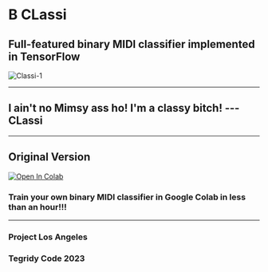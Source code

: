 # B CLassi
## Full-featured binary MIDI classifier implemented in TensorFlow

![Classi-1](https://github.com/asigalov61/B-CLassi/assets/56325539/7911d5ed-4431-4710-85bd-7a16f732ea09)

***

## I ain't no Mimsy ass ho! I'm a classy bitch! ---CLassi

***

## Original Version

[![Open In Colab][colab-badge]][colab-notebook2]

[colab-notebook2]: <https://colab.research.google.com/github/asigalov61/B-CLassi/blob/main/B_CLassi.ipynb>
[colab-badge]: <https://colab.research.google.com/assets/colab-badge.svg>

### Train your own binary MIDI classifier in Google Colab in less than an hour!!!

***

### Project Los Angeles
### Tegridy Code 2023

